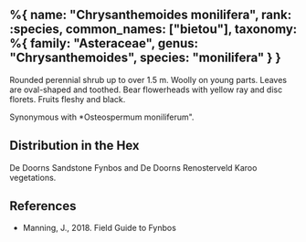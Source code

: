 %{
    name: "Chrysanthemoides monilifera",
    rank: :species,
    common_names: ["bietou"],
    taxonomy: %{
        family: "Asteraceae",
        genus: "Chrysanthemoides",
        species: "monilifera"
    }
}
---

Rounded perennial shrub up to over 1.5 m. Woolly on young parts. Leaves are oval-shaped and toothed.
Bear flowerheads with yellow ray and disc florets. Fruits fleshy and black.

<!-- read more -->

Synonymous with *Osteospermum moniliferum".

## Distribution in the Hex

De Doorns Sandstone Fynbos and De Doorns Renosterveld Karoo vegetations.

## References

* Manning, J., 2018. Field Guide to Fynbos